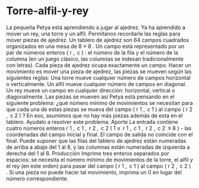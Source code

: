 # Torre-alfil-y-rey
La pequeña Petya está aprendiendo a jugar al ajedrez. Ya ha aprendido a mover un rey, una torre y un alfil. Permítanos recordarle las reglas para mover piezas de ajedrez. Un tablero de ajedrez son 64 campos cuadrados organizados en una mesa de 8 × 8 . Un campo está representado por un par de números enteros ( r ,  c ) : el número de la fila y el número de la columna (en un juego clásico, las columnas se indexan tradicionalmente con letras). Cada pieza de ajedrez ocupa exactamente un campo. Hacer un movimiento es mover una pieza de ajedrez, las piezas se mueven según las siguientes reglas:  Una torre mueve cualquier número de campos horizontal o verticalmente. Un alfil mueve cualquier número de campos en diagonal. Un rey mueve un campo en cualquier dirección: horizontal, vertical o diagonalmente. Las piezas se mueven así Petya está pensando en el siguiente problema: ¿qué número mínimo de movimientos se necesitan para que cada una de estas piezas se mueva del campo ( r 1 ,  c 1 ) al campo ( r 2 ,  c 2 ) ? En eso, asumimos que no hay más piezas además de esta en el tablero. Ayúdalo a resolver este problema.  Aporte La entrada contiene cuatro números enteros r 1 ,  c 1 ,  r 2 ,  c 2 ( 1 ≤  r 1 ,  c 1 ,  r 2 ,  c 2  ≤ 8 ) - las coordenadas del campo inicial y final. El campo de salida no coincide con el final.  Puede suponer que las filas del tablero de ajedrez están numeradas de arriba a abajo del 1 al 8, y las columnas están numeradas de izquierda a derecha del 1 al 8.  Producción Imprime tres enteros separados por espacios: se necesita el número mínimo de movimientos de la torre, el alfil y el rey (en este orden) para pasar del campo ( r 1 ,  c 1 ) al campo ( r 2 ,  c 2 ) . Si una pieza no puede hacer tal movimiento, imprima un 0 en lugar del número correspondiente.
